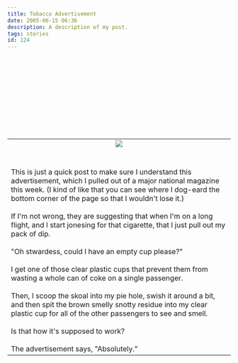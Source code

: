 ```yaml
---
title: Tobacco Advertisement
date: 2005-06-15 06:36
description: A description of my post.
tags: stories
id: 124
---
```

<table ALIGN="center" BORDER=0 CELLSPACING=0 CELLPADDING=0 WIDTH="90%"><br />
<br />
<skinny :nohome><tr ALIGN="center"><br />
	<td align="center"><a href="http://trysmokeless.com" target="_blank"><img src="/img/SkoalAd.jpg"/></a> </td><br />
	<br />
</tr><br />
<tr ALIGN="left"></tr></skinny><br />
	<td><br /><br />This is just a quick post to make sure I understand this advertisement, which I pulled out of a major national magazine this week.  (I kind of like that you can see where I dog-eard the bottom corner of the page so that I wouldn't lose it.)<br /><br />If I'm not wrong, they are suggesting that when I'm on a long flight, and I start jonesing for that cigarette, that I just pull out my pack of dip.<br /><br />"Oh stwardess, could I have an empty cup please?"<br /><br />I get one of those clear plastic cups that prevent them from wasting a whole can of coke on a single passenger.<br /><br />Then, I scoop the skoal into my pie hole, swish it around a bit, and then spit the brown smelly snotty residue into my clear plastic cup for all of the other passengers to see and smell.<br /><br />Is that how it's supposed to work?<br /><br />The advertisement says, "Absolutely."</td><br />
	<br />
<br />
</table><br />

